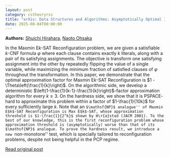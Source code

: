 ```yaml
---
layout: post
category: cstheoryrss
title: "arXiv: Data Structures and Algorithms: Asymptotically Optimal Inapproximability of Ek-SAT Reconfiguration"
date: 2025-08-04T00:00:00
---
```


**Authors:** [Shuichi Hirahara](https://dblp.uni-trier.de/search?q=Shuichi+Hirahara), [Naoto Ohsaka](https://dblp.uni-trier.de/search?q=Naoto+Ohsaka)

In the Maxmin E$k$-SAT Reconfiguration problem, we are given a satisfiable
$k$-CNF formula $\varphi$ where each clause contains exactly $k$ literals,
along with a pair of its satisfying assignments. The objective is transform one
satisfying assignment into the other by repeatedly flipping the value of a
single variable, while maximizing the minimum fraction of satisfied clauses of
$\varphi$ throughout the transformation. In this paper, we demonstrate that the
optimal approximation factor for Maxmin E$k$-SAT Reconfiguration is $1 -
\Theta\left(\frac{1}{k}\right)$. On the algorithmic side, we develop a
deterministic $\left(1-\frac{1}{k-1}-\frac{1}{k}\right)$-factor approximation
algorithm for every $k \geq 3$. On the hardness side, we show that it is
$\mathsf{PSPACE}$-hard to approximate this problem within a factor of
$1-\frac{1}{10k}$ for every sufficiently large $k$. Note that an
``$\mathsf{NP}$ analogue'' of Maxmin E$k$-SAT Reconfiguration is Max E$k$-SAT,
whose approximation threshold is $1-\frac{1}{2^k}$ shown by H\r{a}stad (JACM
2001). To the best of our knowledge, this is the first reconfiguration problem
whose approximation threshold is (asymptotically) worse than that of its
$\mathsf{NP}$ analogue. To prove the hardness result, we introduce a new
``non-monotone'' test, which is specially tailored to reconfiguration problems,
despite not being helpful in the PCP regime.

[Read original post](http://arxiv.org/abs/2508.00276v1)

